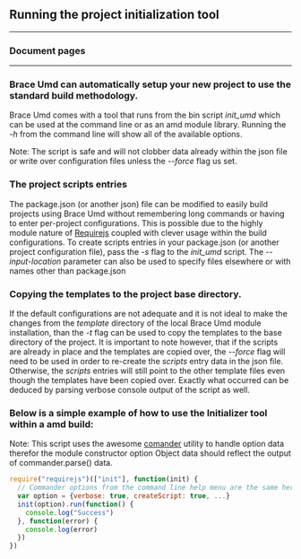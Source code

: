 ## Running the project initialization tool

---
### Document pages

---


### Brace Umd can automatically setup your new project to use the standard build methodology.

Brace Umd comes with a tool that runs from the bin script *init_umd* which can be used at the command line or as an amd module library. Running the *-h* from the command line will show all of the available options.

Note: The script is safe and will not clobber data already within the json file or write over configuration files unless the *--force* flag us set.

### The project scripts entries
  The package.json (or another json) file can be modified to easily build projects using Brace Umd without remembering long commands or having to enter per-project configurations. This is possible due to the highly module nature of [Requirejs](https://github.com/requirejs) coupled with clever usage within the build configurations. To create scripts entries in your package.json (or another project configuration file), pass the *-s* flag to the *init_umd* script. The *--input-location* parameter can also be used to specify files elsewhere or with names other than package.json

### Copying the templates to the project base directory.
If the default configurations are not adequate and it is not ideal to make the changes from the *template* directory of the local Brace Umd module installation, than the *-t* flag can be used to copy the templates to the base directory of the project. It is important to note however, that if the scripts are already in place and the templates are copied over, the *--force* flag will need to be used in order to re-create the *scripts* entry data in the json file. Otherwise, the *scripts* entries will still point to the other template files even though the templates have been copied over. Exactly what occurred can be deduced by parsing verbose console output of the script as well.

### Below is a simple example of how to use the Initializer tool within a amd build:

Note: This script uses the awesome [comander](https://github.com/tj/commander.js) utility to handle option data therefor the module constructor option Object data should reflect the output of commander.parse() data.

```javascript
require("requirejs")(["init"], function(init) {
  // Commander options from the command line help menu are the same here.
  var option = {verbose: true, createScript: true, ...}
  init(option).run(function() {
    console.log("Success")
  }, function(error) {
    console.log(error)
  })
})
```
